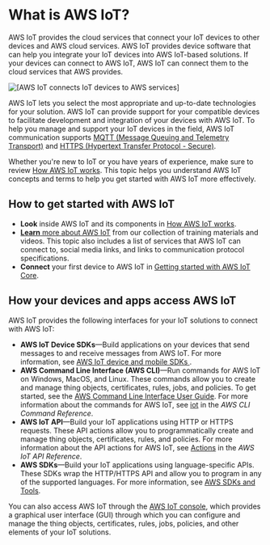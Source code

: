 # What is AWS IoT?<a name="what-is-aws-iot"></a>

AWS IoT provides the cloud services that connect your IoT devices to other devices and AWS cloud services\. AWS IoT provides device software that can help you integrate your IoT devices into AWS IoT\-based solutions\. If your devices can connect to AWS IoT, AWS IoT can connect them to the cloud services that AWS provides\.

![\[AWS IoT connects IoT devices to AWS services\]](http://docs.aws.amazon.com/iot/latest/developerguide/images/what-is-aws-iot.png)

AWS IoT lets you select the most appropriate and up\-to\-date technologies for your solution\. AWS IoT can provide support for your compatible devices to facilitate development and integration of your devices with AWS IoT\. To help you manage and support your IoT devices in the field, AWS IoT communication supports [MQTT \(Message Queuing and Telemetry Transport\)](mqtt.md) and [HTTPS \(Hypertext Transfer Protocol \- Secure\)](http.md)\. 

Whether you're new to IoT or you have years of experience, make sure to review [How AWS IoT works](aws-iot-how-it-works.md)\. This topic helps you understand AWS IoT concepts and terms to help you get started with AWS IoT more effectively\. 

## How to get started with AWS IoT<a name="aws-iot-get-started"></a>
+ **Look** inside AWS IoT and its components in [How AWS IoT works](aws-iot-how-it-works.md)\.
+ [**Learn** more about AWS IoT](aws-iot-learn-more.md) from our collection of training materials and videos\. This topic also includes a list of services that AWS IoT can connect to, social media links, and links to communication protocol specifications\.
+ **Connect** your first device to AWS IoT in [Getting started with AWS IoT Core](iot-gs.md)\.

## How your devices and apps access AWS IoT<a name="aws-iot-interfaces"></a>

AWS IoT provides the following interfaces for your IoT solutions to connect with AWS IoT:
+ **AWS IoT Device SDKs**—Build applications on your devices that send messages to and receive messages from AWS IoT\. For more information, see [AWS IoT device and mobile SDKs ](iot-sdks.md)\.
+ **AWS Command Line Interface \(AWS CLI\)**—Run commands for AWS IoT on Windows, MacOS, and Linux\. These commands allow you to create and manage thing objects, certificates, rules, jobs, and policies\. To get started, see the [AWS Command Line Interface User Guide](https://docs.aws.amazon.com/cli/latest/userguide/)\. For more information about the commands for AWS IoT, see [iot](https://docs.aws.amazon.com/cli/latest/reference/iot/index.html) in the *AWS CLI Command Reference*\.
+ **AWS IoT API**—Build your IoT applications using HTTP or HTTPS requests\. These API actions allow you to programmatically create and manage thing objects, certificates, rules, and policies\. For more information about the API actions for AWS IoT, see [Actions](https://docs.aws.amazon.com/iot/latest/apireference/API_Operations.html) in the *AWS IoT API Reference*\.
+ **AWS SDKs**—Build your IoT applications using language\-specific APIs\. These SDKs wrap the HTTP/HTTPS API and allow you to program in any of the supported languages\. For more information, see [AWS SDKs and Tools](http://aws.amazon.com/tools/#sdk)\.

You can also access AWS IoT through the [AWS IoT console](https://console.aws.amazon.com/iot/home), which provides a graphical user interface \(GUI\) through which you can configure and manage the thing objects, certificates, rules, jobs, policies, and other elements of your IoT solutions\.